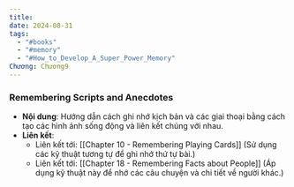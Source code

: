 ```yaml
---
title: 
date: 2024-08-31
tags:
  - "#books"
  - "#memory"
  - "#How_to_Develop_A_Super_Power_Memory"
Chương: Chương9
---
```

### Remembering Scripts and Anecdotes

- **Nội dung**: Hướng dẫn cách ghi nhớ kịch bản và các giai thoại bằng cách tạo các hình ảnh sống động và liên kết chúng với nhau.
- **Liên kết**:
    - Liên kết tới: [[Chapter 10 - Remembering Playing Cards]] (Sử dụng các kỹ thuật tương tự để ghi nhớ thứ tự bài.)
    - Liên kết tới: [[Chapter 18 - Remembering Facts about People]] (Áp dụng kỹ thuật này để nhớ các câu chuyện và chi tiết về người khác.)